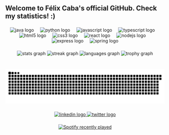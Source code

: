 <h2 align="left">Welcome to Félix Caba's official GitHub. Check my statistics! :)</h2>

###

<div align="center">
  <img src="https://skillicons.dev/icons?i=java" height="30" alt="java logo"  />
  <img width="12" />
  <img src="https://skillicons.dev/icons?i=py" height="30" alt="python logo"  />
  <img width="12" />
  <img src="https://skillicons.dev/icons?i=js" height="30" alt="javascript logo"  />
  <img width="12" />
  <img src="https://skillicons.dev/icons?i=ts" height="30" alt="typescript logo"  />
  <img width="12" />
  <img src="https://skillicons.dev/icons?i=html" height="30" alt="html5 logo"  />
  <img width="12" />
  <img src="https://skillicons.dev/icons?i=css" height="30" alt="css3 logo"  />
  <img width="12" />
  <img src="https://skillicons.dev/icons?i=react" height="30" alt="react logo"  />
  <img width="12" />
  <img src="https://skillicons.dev/icons?i=nodejs" height="30" alt="nodejs logo"  />
  <img width="12" />
  <img src="https://skillicons.dev/icons?i=express" height="30" alt="express logo"  />
  <img width="12" />
  <img src="https://skillicons.dev/icons?i=spring" height="30" alt="spring logo"  />
</div>

###

<div align="center">
  <img src="https://github-readme-stats.vercel.app/api?username=felix-caba&hide_title=false&hide_rank=false&show_icons=true&include_all_commits=true&count_private=true&disable_animations=false&theme=nord&locale=en&hide_border=true" height="150" alt="stats graph"  />
  <img src="https://streak-stats.demolab.com?user=felix-caba&locale=en&mode=daily&theme=nord&hide_border=true&border_radius=5" height="150" alt="streak graph"  />
  <img src="https://github-readme-stats.vercel.app/api/top-langs?username=felix-caba&locale=en&hide_title=true&layout=compact&card_width=320&langs_count=6&theme=nord&hide_border=true" height="150" alt="languages graph"  />
  <img src="https://github-profile-trophy.vercel.app?username=felix-caba&no-frame=true&no-bg=true&theme=nord&margin-w=20&margin-h=10&column=8&row=3" height="150" alt="trophy graph"  />
</div>

###

<br clear="both">

<img src="https://raw.githubusercontent.com/felix-caba/felix-caba/output/snake.svg" alt="Snake animation" />

###

<div align="center">
  <a href="www.linkedin.com/in/felix-caba-martin" target="_blank">
    <img src="https://img.shields.io/static/v1?message=LinkedIn&logo=linkedin&label=&color=0077B5&logoColor=white&labelColor=&style=for-the-badge" height="35" alt="linkedin logo"  />
  </a>
  <a href="https://x.com/xiilef25" target="_blank">
    <img src="https://img.shields.io/static/v1?message=Twitter&logo=twitter&label=&color=1DA1F2&logoColor=white&labelColor=&style=for-the-badge" height="35" alt="twitter logo"  />
  </a>
</div>

###

<div align="center">
  <a href="https://open.spotify.com/user/sankioficialxd">
    <img src="https://spotify-recently-played-readme.vercel.app/api?user=sankioficialxd=5" alt="Spotify recently played"  />
  </a>
</div>

###
